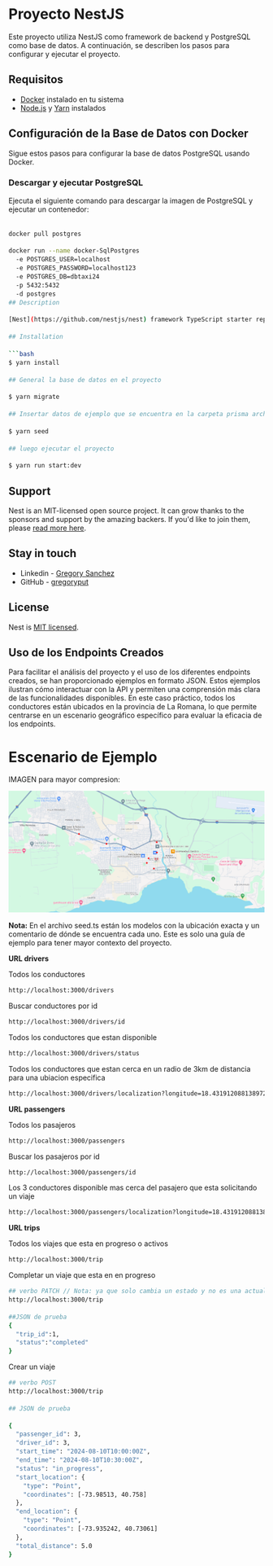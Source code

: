 # Proyecto NestJS

Este proyecto utiliza NestJS como framework de backend y PostgreSQL como base de datos. A continuación, se describen los pasos para configurar y ejecutar el proyecto.

## Requisitos

- [Docker](https://www.docker.com/get-started) instalado en tu sistema
- [Node.js](https://nodejs.org/) y [Yarn](https://yarnpkg.com/) instalados

## Configuración de la Base de Datos con Docker

Sigue estos pasos para configurar la base de datos PostgreSQL usando Docker.

### Descargar y ejecutar PostgreSQL

Ejecuta el siguiente comando para descargar la imagen de PostgreSQL y ejecutar un contenedor:

```bash

docker pull postgres

docker run --name docker-SqlPostgres 
  -e POSTGRES_USER=localhost 
  -e POSTGRES_PASSWORD=localhost123 
  -e POSTGRES_DB=dbtaxi24 
  -p 5432:5432 
  -d postgres
## Description

[Nest](https://github.com/nestjs/nest) framework TypeScript starter repository.

## Installation

```bash
$ yarn install

## General la base de datos en el proyecto

$ yarn migrate 

## Insertar datos de ejemplo que se encuentra en la carpeta prisma archivo seed.ts

$ yarn seed 

## luego ejecutar el proyecto 

$ yarn run start:dev
```





## Support

Nest is an MIT-licensed open source project. It can grow thanks to the sponsors and support by the amazing backers. If you'd like to join them, please [read more here](https://docs.nestjs.com/support).

## Stay in touch

- Linkedin - [Gregory Sanchez](https://www.linkedin.com/in/gregory-albert-s%C3%A1nchez-05820019b/)
- GitHub - [gregoryput](https://github.com/gregoryput)

## License

Nest is [MIT licensed](LICENSE).



## Uso de los Endpoints Creados

Para facilitar el análisis del proyecto y el uso de los diferentes endpoints creados, se han proporcionado ejemplos en formato JSON. Estos ejemplos ilustran cómo interactuar con la API y permiten una comprensión más clara de las funcionalidades disponibles. En este caso práctico, todos los conductores están ubicados en la provincia de La Romana, lo que permite centrarse en un escenario geográfico específico para evaluar la eficacia de los endpoints.

#  Escenario de Ejemplo 

IMAGEN para mayor compresion: 

![alt text](map.png)

**Nota:** En el archivo seed.ts están los modelos con la ubicación exacta y un comentario de dónde se encuentra cada uno. Este es solo una guía de ejemplo para tener mayor contexto del proyecto.

**URL drivers** 

Todos los conductores 
```bash
http://localhost:3000/drivers
```
Buscar  conductores por id
```bash
http://localhost:3000/drivers/id
```

Todos los conductores que estan disponible 
```bash
http://localhost:3000/drivers/status
```
Todos los conductores que estan cerca en un radio de 3km de distancia  para una ubiacion especifica 
```bash
http://localhost:3000/drivers/localization?longitude=18.431912088138972&latitude=-68.97259722473999
```


**URL passengers** 

 Todos los pasajeros 
```bash
http://localhost:3000/passengers
```

Buscar los pasajeros por id
```bash
http://localhost:3000/passengers/id
```
Los 3 conductores disponible mas cerca del pasajero que esta solicitando un viaje
```bash
http://localhost:3000/passengers/localization?longitude=18.431912088138972&latitude=-68.97259722473999
```



**URL trips** 

 Todos los viajes que esta en progreso o activos 
```bash
http://localhost:3000/trip
```

Completar un viaje que esta en en progreso
```bash
## verbo PATCH // Nota: ya que solo cambia un estado y no es una actualizacion completa 
http://localhost:3000/trip

##JSON de prueba
{
  "trip_id":1,
  "status":"completed"
}


```

Crear un viaje 
```bash
## verbo POST  
http://localhost:3000/trip

## JSON de prueba

{
  "passenger_id": 3,
  "driver_id": 3,
  "start_time": "2024-08-10T10:00:00Z",
  "end_time": "2024-08-10T10:30:00Z",
  "status": "in_progress",
  "start_location": {
    "type": "Point",
    "coordinates": [-73.98513, 40.758]
  },
  "end_location": {
    "type": "Point",
    "coordinates": [-73.935242, 40.73061]
  },
  "total_distance": 5.0
}

```





